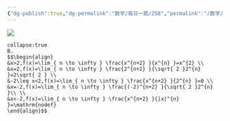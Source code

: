 ```yaml
---
{"dg-publish":true,"dg-permalink":"数学/每日一题/258","permalink":"/数学/每日一题/258/","dgHomeLink":true,"dgPassFrontmatter":false}
---
```




![](https://mmbiz.qpic.cn/mmbiz_png/QVficiaYicXqN2h8cu7nOasgFF33MgGW3zLbO3h9dL5bY454vR3iaQun71YeWT0Egf9TWQVPNdMniaFF8L6Nias4IzQA/640?wx_fmt=png&wxfrom=5&wx_lazy=1&wx_co=1)

```ad-ans
collapse:true
B.
$$\begin{align}
&x>2,f(x)=\lim_{ n \to \infty } \frac{x^{n+2} }{x^{n} }=x^{2} \\
&x=2,f(x)=\lim_{ n \to \infty } \frac{2^{n+2} }{\sqrt{ 2 }2^{n} }=2\sqrt{ 2 } \\
&-2\leq x<2,f(x)=\lim_{ n \to \infty } \frac{x^{n+2} }{2^{n} }=0 \\
&x=-2,f(x)=\lim_{ n \to \infty } \frac{(-2)^{n+2} }{\sqrt{ 2 }2^{n} }\\ \\
&x<-2,f(x)=\lim_{ n \to \infty } \frac{x^{n+2} }{|x|^{n} }=\mathrm{nodef} 
\end{align}$$
```